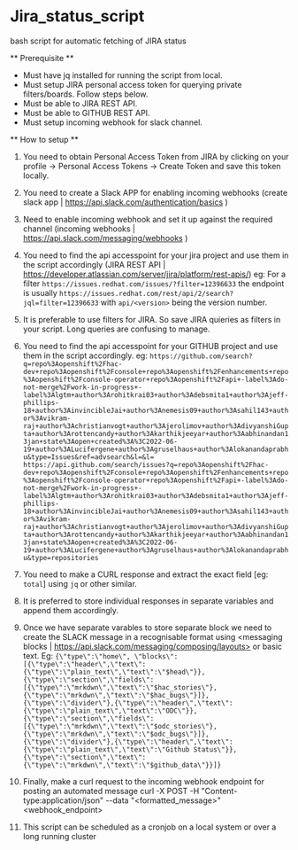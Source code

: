 # Jira_status_script
bash script for automatic fetching of JIRA status

 ** Prerequisite **
- Must have jq installed for running the script from local.
- Must setup JIRA personal access token for querying private filters/boards. Follow steps below.
- Must be able to JIRA REST API. 
- Must be able to GITHUB REST API.
- Must setup incoming webhook for slack channel.

** How to setup **
1. You need to obtain Personal Access Token from JIRA by clicking on your profile -> Personal Access Tokens -> Create Token and save this token locally.
2. You need to create a Slack APP for enabling incoming webhooks (create slack app | https://api.slack.com/authentication/basics )
3. Need to enable incoming webhook and set it up against the required channel (incoming webhooks | https://api.slack.com/messaging/webhooks )
4. You need to find the api accesspoint for your jira project and use them in the script accordingly (JIRA REST API | https://developer.atlassian.com/server/jira/platform/rest-apis/)
eg: For a filter `https://issues.redhat.com/issues/?filter=12396633` the endpoint is usually `https://issues.redhat.com/rest/api/2/search?jql=filter=12396633` with `api/<version>` being the version number.
5. It is preferable to use filters for JIRA. So save JIRA quieries as filters in your script. Long queries are confusing to manage.
6. You need to find the api accesspoint for your GITHUB project and use them in the script accordingly.
eg: `https://github.com/search?q=repo%3Aopenshift%2Fhac-dev+repo%3Aopenshift%2Fconsole+repo%3Aopenshift%2Fenhancements+repo%3Aopenshift%2Fconsole-operator+repo%3Aopenshift%2Fapi+-label%3Ado-not-merge%2Fwork-in-progress+-label%3Algtm+author%3Arohitkrai03+author%3Adebsmita1+author%3Ajeff-phillips-18+author%3AinvincibleJai+author%3Anemesis09+author%3Asahil143+author%3Avikram-raj+author%3Achristianvogt+author%3Ajerolimov+author%3AdivyanshiGupta+author%3Arottencandy+author%3Akarthikjeeyar+author%3Aabhinandan13jan+state%3Aopen+created%3A%3C2022-06-19+author%3ALucifergene+author%3Agruselhaus+author%3Alokanandaprabhu&type=Issues&ref=advsearch&l=&l=` `https://api.github.com/search/issues?q=repo%3Aopenshift%2Fhac-dev+repo%3Aopenshift%2Fconsole+repo%3Aopenshift%2Fenhancements+repo%3Aopenshift%2Fconsole-operator+repo%3Aopenshift%2Fapi+-label%3Ado-not-merge%2Fwork-in-progress+-label%3Algtm+author%3Arohitkrai03+author%3Adebsmita1+author%3Ajeff-phillips-18+author%3AinvincibleJai+author%3Anemesis09+author%3Asahil143+author%3Avikram-raj+author%3Achristianvogt+author%3Ajerolimov+author%3AdivyanshiGupta+author%3Arottencandy+author%3Akarthikjeeyar+author%3Aabhinandan13jan+state%3Aopen+created%3A%3C2022-06-19+author%3ALucifergene+author%3Agruselhaus+author%3Alokanandaprabhu&type=repositories`
7. You need to make a CURL response and extract the exact field [eg: `total`] using `jq` or other similar.
8. It is preferred to store individual responses in separate variables and append them accordingly.
9. Once we have separate varables to store separate block we need to create the SLACK message in a recognisable format using <messaging blocks | https://api.slack.com/messaging/composing/layouts> or basic text.
Eg: `{\"type\":\"home\", \"blocks\":[{\"type\":\"header\",\"text\":{\"type\":\"plain_text\",\"text\":\"$head\"}},{\"type\":\"section\",\"fields\":[{\"type\":\"mrkdwn\",\"text\":\"$hac_stories\"},{\"type\":\"mrkdwn\",\"text\":\"$hac_bugs\"}]},{\"type\":\"divider\"},{\"type\":\"header\",\"text\":{\"type\":\"plain_text\",\"text\":\"ODC\"}},{\"type\":\"section\",\"fields\":[{\"type\":\"mrkdwn\",\"text\":\"$odc_stories\"},{\"type\":\"mrkdwn\",\"text\":\"$odc_bugs\"}]},{\"type\":\"divider\"},{\"type\":\"header\",\"text\":{\"type\":\"plain_text\",\"text\":\"Github Status\"}},{\"type\":\"section\",\"text\":{\"type\":\"mrkdwn\",\"text\":\"$github_data\"}}]}`

10. Finally, make a curl request to the incoming webhook endpoint for posting an automated message
curl -X POST -H "Content-type:application/json" --data "<formatted_message>" <webhook_endpoint>

11. This script can be scheduled as a cronjob on a local system or over a long running cluster

